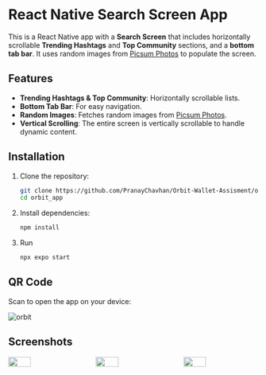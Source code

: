 # React Native Search Screen App

This is a React Native app with a **Search Screen** that includes horizontally scrollable **Trending Hashtags** and **Top Community** sections, and a **bottom tab bar**. It uses random images from [Picsum Photos](https://picsum.photos/) to populate the screen.

## Features

- **Trending Hashtags & Top Community**: Horizontally scrollable lists.
- **Bottom Tab Bar**: For easy navigation.
- **Random Images**: Fetches random images from [Picsum Photos](https://picsum.photos/200).
- **Vertical Scrolling**: The entire screen is vertically scrollable to handle dynamic content.

## Installation

1. Clone the repository:
   ```bash
   git clone https://github.com/PranayChavhan/Orbit-Wallet-Assisment/orbit_app
   cd orbit_app
2. Install dependencies:
   ```bash
   npm install
3. Run
   ```bash
   npx expo start
## QR Code
Scan to open the app on your device:

![orbit](https://github.com/user-attachments/assets/e67b4965-6bb9-4d7f-9caa-6fb17912dd8c)


## Screenshots

<div style="display: flex; justify-content: space-between;">
  <img src="https://github.com/user-attachments/assets/af3ce45e-c56f-4b1b-92ed-ae097c1d92a3" width="30%" />
  <img src="https://github.com/user-attachments/assets/466b6fd4-d648-44d4-a853-eb934d74e200" width="30%" />
  <img src="https://github.com/user-attachments/assets/efb36acc-8394-4a84-9186-6354f0fefbe6" width="30%" />
</div>
